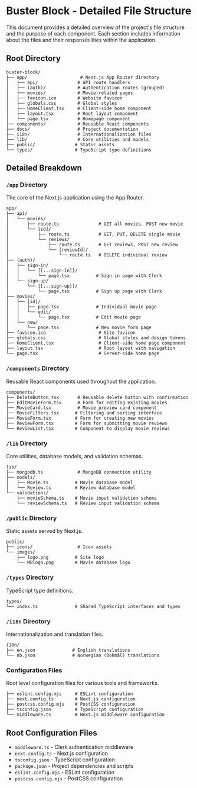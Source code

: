 # Buster Block - Detailed File Structure

This document provides a detailed overview of the project's file structure and the purpose of each component. Each section includes information about the files and their responsibilities within the application.

## Root Directory

```
buster-block/
├── app/                    # Next.js App Router directory
│   ├── api/               # API route handlers
│   ├── (auth)/            # Authentication routes (grouped)
│   ├── movies/            # Movie-related pages
│   ├── favicon.ico        # Website favicon
│   ├── globals.css        # Global styles
│   ├── HomeClient.tsx     # Client-side home component
│   ├── layout.tsx         # Root layout component
│   └── page.tsx           # Homepage component
├── components/            # Reusable React components
├── docs/                  # Project documentation
├── i18n/                  # Internationalization files
├── lib/                   # Core utilities and models
├── public/               # Static assets
└── types/                # TypeScript type definitions
```

## Detailed Breakdown

### `/app` Directory
The core of the Next.js application using the App Router.

```
app/
├── api/
│   └── movies/
│       ├── route.ts               # GET all movies, POST new movie
│       └── [id]/
│           ├── route.ts           # GET, PUT, DELETE single movie
│           └── reviews/
│               ├── route.ts       # GET reviews, POST new review
│               └── [reviewId]/
│                   └── route.ts   # DELETE individual review
├── (auth)/
│   ├── sign-in/
│   │   └── [[...sign-in]]/
│   │       └── page.tsx          # Sign in page with Clerk
│   └── sign-up/
│       └── [[...sign-up]]/
│           └── page.tsx          # Sign up page with Clerk
├── movies/
│   ├── [id]/
│   │   ├── page.tsx              # Individual movie page
│   │   └── edit/
│   │       └── page.tsx          # Edit movie page
│   └── new/
│       └── page.tsx              # New movie form page
├── favicon.ico                    # Site favicon
├── globals.css                    # Global styles and design tokens
├── HomeClient.tsx                 # Client-side home page component
├── layout.tsx                     # Root layout with navigation
└── page.tsx                       # Server-side home page
```

### `/components` Directory
Reusable React components used throughout the application.

```
components/
├── DeleteButton.tsx       # Reusable delete button with confirmation
├── EditMovieForm.tsx      # Form for editing existing movies
├── MovieCard.tsx          # Movie preview card component
├── MovieFilters.tsx      # Filtering and sorting interface
├── MovieForm.tsx         # Form for creating new movies
├── ReviewForm.tsx        # Form for submitting movie reviews
└── ReviewList.tsx        # Component to display movie reviews
```

### `/lib` Directory
Core utilities, database models, and validation schemas.

```
lib/
├── mongodb.ts             # MongoDB connection utility
├── models/
│   ├── Movie.ts          # Movie database model
│   └── Review.ts         # Review database model
└── validations/
    ├── movieSchema.ts    # Movie input validation schema
    └── reviewSchema.ts   # Review input validation schema
```

### `/public` Directory
Static assets served by Next.js.

```
public/
├── icons/                 # Icon assets
└── images/
    ├── logo.png          # Site logo
    └── MBlogo.png        # Movie database logo
```

### `/types` Directory
TypeScript type definitions.

```
types/
└── index.ts              # Shared TypeScript interfaces and types
```

### `/i18n` Directory
Internationalization and translation files.

```
i18n/
├── en.json              # English translations
└── nb.json              # Norwegian (Bokmål) translations
```

### Configuration Files
Root level configuration files for various tools and frameworks.

```
├── eslint.config.mjs     # ESLint configuration
├── next.config.ts        # Next.js configuration
├── postcss.config.mjs    # PostCSS configuration
├── tsconfig.json         # TypeScript configuration
└── middleware.ts         # Next.js middleware configuration
```

## Root Configuration Files

- `middleware.ts` - Clerk authentication middleware
- `next.config.ts` - Next.js configuration
- `tsconfig.json` - TypeScript configuration
- `package.json` - Project dependencies and scripts
- `eslint.config.mjs` - ESLint configuration
- `postcss.config.mjs` - PostCSS configuration